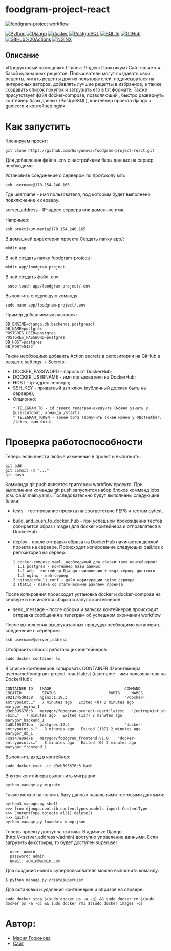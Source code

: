 # foodgram-project-react

[![foodgram-project workflow](https://github.com/FadeevDV/foodgram-project-react/actions/workflows/foodgram_project.yml/badge.svg)](https://github.com/FadeevDV/foodgram-project-react/actions/workflows/main.yml)


<p><a href="https://www.python.org/" rel="nofollow"><img src="https://camo.githubusercontent.com/938bc97e6c0351babffcd724243f78c6654833e451efc6ce3f5d66a635727a9c/68747470733a2f2f696d672e736869656c64732e696f2f62616467652f2d507974686f6e2d3436343634363f3f7374796c653d666c61742d737175617265266c6f676f3d507974686f6e" alt="Python" data-canonical-src="https://img.shields.io/badge/-Python-464646??style=flat-square&amp;logo=Python" style="max-width:100%;"></a>
<a href="https://www.djangoproject.com/" rel="nofollow"><img src="https://camo.githubusercontent.com/99e48bebd1b4c03828d16f8625f34439aa7d298ea573dd4e209ea593a769bd06/68747470733a2f2f696d672e736869656c64732e696f2f62616467652f2d446a616e676f2d3436343634363f3f7374796c653d666c61742d737175617265266c6f676f3d446a616e676f" alt="Django" data-canonical-src="https://img.shields.io/badge/-Django-464646??style=flat-square&amp;logo=Django" style="max-width:100%;"></a>
<a href="https://www.docker.com/" rel="nofollow"><img src="https://camo.githubusercontent.com/038c45c7c5f0059723bba28b5b77bd9ac7994c8da774814c8fcb620f4bc61b35/68747470733a2f2f696d672e736869656c64732e696f2f62616467652f2d646f636b65722d3436343634363f3f7374796c653d666c61742d737175617265266c6f676f3d646f636b6572" alt="docker" data-canonical-src="https://img.shields.io/badge/-docker-464646??style=flat-square&amp;logo=docker" style="max-width:100%;"></a>
<a href="https://www.postgresql.org/" rel="nofollow"><img src="https://camo.githubusercontent.com/18b5ef277b89701f948c212d45d3460070037bda9712fe5f1e64315811356ea2/68747470733a2f2f696d672e736869656c64732e696f2f62616467652f2d506f737467726553514c2d3436343634363f3f7374796c653d666c61742d737175617265266c6f676f3d506f737467726553514c" alt="PostgreSQL" data-canonical-src="https://img.shields.io/badge/-PostgreSQL-464646??style=flat-square&amp;logo=PostgreSQL" style="max-width:100%;"></a>
<a href="https://www.sqlite.org/index.html" rel="nofollow"><img src="https://camo.githubusercontent.com/2c46c2b57530e634094dcb5ca341adbd8cc101300fd0968991b2a2700f1ac318/68747470733a2f2f696d672e736869656c64732e696f2f62616467652f2d53514c6974652d3436343634363f3f7374796c653d666c61742d737175617265266c6f676f3d53514c697465" alt="SQLite" data-canonical-src="https://img.shields.io/badge/-SQLite-464646??style=flat-square&amp;logo=SQLite" style="max-width:100%;"></a>
<a href="https://github.com/"><img src="https://camo.githubusercontent.com/ca897bbf26e1c6429197c0c0f53e16f1625eaa99d0bc8caa4934c4b12ece45a1/68747470733a2f2f696d672e736869656c64732e696f2f62616467652f2d4769744875622d3436343634363f3f7374796c653d666c61742d737175617265266c6f676f3d476974487562" alt="GitHub" data-canonical-src="https://img.shields.io/badge/-GitHub-464646??style=flat-square&amp;logo=GitHub" style="max-width:100%;"></a>
<a href="https://github.com/features/actions"><img src="https://camo.githubusercontent.com/b70fe9e64e76d385b8cae9b6366dfba69af953e85d16cf43bb1f9d46fefb1621/68747470733a2f2f696d672e736869656c64732e696f2f62616467652f2d476974487562253230416374696f6e732d3436343634363f3f7374796c653d666c61742d737175617265266c6f676f3d476974487562253230616374696f6e73" alt="GitHub%20Actions" data-canonical-src="https://img.shields.io/badge/-GitHub%20Actions-464646??style=flat-square&amp;logo=GitHub%20actions" style="max-width:100%;"></a>
<a href="https://nginx.org/ru/" rel="nofollow"><img src="https://camo.githubusercontent.com/b9f9edede39c7f898e25e81ce431f7c4b8d0b375c05768fd6916e599fcba219f/68747470733a2f2f696d672e736869656c64732e696f2f62616467652f2d4e47494e582d3436343634363f3f7374796c653d666c61742d737175617265266c6f676f3d4e47494e58" alt="NGINX" data-canonical-src="https://img.shields.io/badge/-NGINX-464646??style=flat-square&amp;logo=NGINX" style="max-width:100%;"></a></p>

## Описание
«Продуктовый помощник» (Проект Яндекс.Практикум)
Сайт является - базой кулинарных рецептов. Пользователи могут создавать свои рецепты, читать рецепты других пользователей, подписываться на интересных авторов, добавлять лучшие рецепты в избранное, а также создавать список покупок и загружать его в txt формате. Также присутствует файл docker-compose, позволяющий , быстро развернуть контейнер базы данных (PostgreSQL), контейнер проекта django + gunicorn и контейнер nginx

# Как запустить
Клонируем проект: 
```
git clone https://github.com/Goryunova/foodgram-project-react.git
```
Для добавления файла .env с настройками базы данных на сервер необходимо:

Установить соединение с сервером по протоколу ssh:

  ```
  ssh username@178.154.246.165
  ```

Где username - имя пользователя, под которым будет выполнено подключение к серверу.

server_address - IP-адрес сервера или доменное имя.

Например:

  ```
  ssh praktikum-maria@178.154.246.165
  ```

В домашней директории проекта Создать папку app/:

  ```
  mkdir app
  ```
  
В ней создать папку foodgram-project/:

  ```
  mkdir app/foodgram-project
  
  ```
В ней создать файл .env:

  ```
   sudo touch app/foodgram-project/.env
  ```


Выполнить следующую команду:

  ```
  sudo nano app/foodgram-project/.env
  ```
  
Пример добавляемых настроек:


  ```
  DB_ENGINE=django.db.backends.postgresql
  DB_NAME=postgres
  POSTGRES_USER=postgres
  POSTGRES_PASSWORD=postgres
  DB_HOST=postgres
  DB_PORT=5432
  
  ```

Также необходимо добавить Action secrets в репозитории на GitHub в разделе settings -> Secrets:

* DOCKER_PASSWORD - пароль от DockerHub;
* DOCKER_USERNAME - имя пользователя на DockerHub;
* HOST - ip-адрес сервера;
* SSH_KEY - приватный ssh ключ (публичный должен быть на сервере);
* Опционно:
   ```
  * TELEGRAM_TO - id своего телеграм-аккаунта (можно узнать у @userinfobot, команда /start)
  * TELEGRAM_TOKEN - токен бота (получить токен можно у @BotFather, /token, имя бота)
   ```
# Проверка работоспособности
Теперь если внести любые изменения в проект и выполнить:

  ```
  git add .
  git commit -m "..."
  git push
  ```


Комманда git push является триггером workflow проекта. При выполнении команды git push запустится набор блоков комманд jobs (см. файл main.yaml). Последовательно будут выполнены следующие блоки:
  
  * tests - тестирование проекта на соответствие PEP8 и тестам pytest.

  * build_and_push_to_docker_hub - при успешном прохождении тестов собирается образ (image) для docker контейнера и отправлятеся в DockerHub

  * deploy - после отправки образа на DockerHub начинается деплой проекта на сервере. Происходит копирование следующих файлов с репозитория на сервер:
  
    ```
    1 docker-compose.yaml, необходимый для сборки трех контейнеров:
      1.1 postgres - контейнер базы данных
      1.2 web - контейнер Django приложения + wsgi-сервер gunicorn
      1.3 nginx - веб-сервер
    2 nginx/default.conf - файл кофигурации nginx сервера
    3 static - папка со статическими файлами проекта
    ```

После копировния происходит установка docker и docker-compose на сервере и начинается сборка и запуск контейнеров.

* send_message - после сборки и запуска контейнеров происходит отправка сообщения в телеграм об успешном окончании workflow

После выполнения вышеуказанных процедур необходимо установить соединение с сервером:

  ```
  ssh username@server_address
  ```

Отобразить список работающих контейнеров:

  ```
  sudo docker container ls
  ```

В списке контейнеров копировать CONTAINER ID контейнера username/foodgram-project-react:latest (username - имя пользователя на DockerHub):

  ```
  CONTAINER ID   IMAGE                                COMMAND                  CREATED         STATUS                       PORTS     NAMES
8021345d9138   nginx:1.19.3                         "/docker-entrypoint.…"   7 minutes ago   Exited (0) 2 minutes ago               marygor_nginx_1
d3eb395676c6   marygor/foodgram-project-react:latest   "/entrypoint.sh /bin…"   7 minutes ago   Exited (137) 2 minutes ago             marygor_backend_1
2a0bf05071ba   postgres:12.4                        "docker-entrypoint.s…"   8 minutes ago   Exited (137) 2 minutes ago             marygor_db_1
7caa47e8ad7e   marygor/foodgram_frontend:v1.0    "docker-entrypoint.s…"   8 minutes ago   Exited (0) 7 minutes ago               marygor_frontend_1
  ```

Выполнить вход в контейнер:

  ```
  sudo docker exec -it d3eb395676c6 bash
  ```

Внутри контейнера выполнить миграции:

  ```
  python manage.py migrate
  ```


Также можно наполнить базу данных начальными тестовыми данными:

  ```
  python3 manage.py shell
  >>> from django.contrib.contenttypes.models import ContentType
  >>> ContentType.objects.all().delete()
  >>> quit()
  python manage.py loaddata dump.json
  ```
Теперь проекту доступна статика. В админке Django (http://<server_address>/admin) доступно управление данными. Если загрузить фикструры, то будет доступен superuser:

```
  user: Admin
  password: admin
  email: admin@admin.com
```

Для создания нового суперпользователя можно выполнить команду:

  ```
  $ python manage.py createsuperuser
  ```
  
Для остановки и удаления контейнеров и образов на сервере:

  ```
  sudo docker stop $(sudo docker ps -a -q) && sudo docker rm $(sudo docker ps -a -q) && sudo docker rmi $(sudo docker images -q)
  ```

# Автор:


* [Мария Горюнова](https://github.com/Goryunova)
* [Сайт](http://178.154.246.165) 



